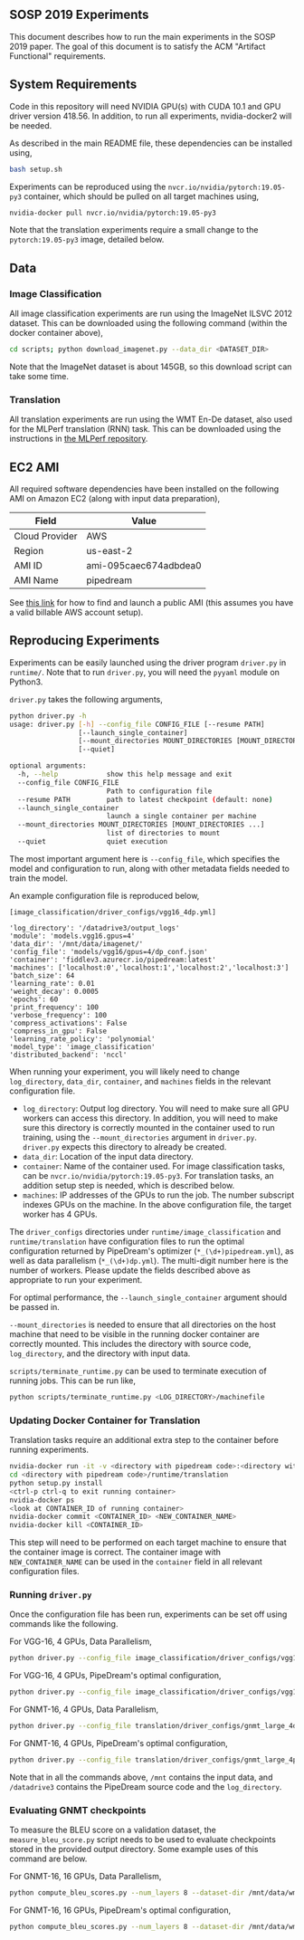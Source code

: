 ## SOSP 2019 Experiments

This document describes how to run the main experiments in the SOSP 2019 paper.
The goal of this document is to satisfy the ACM "Artifact Functional" requirements.

## System Requirements

Code in this repository will need NVIDIA GPU(s) with CUDA 10.1 and GPU driver version 418.56.
In addition, to run all experiments, nvidia-docker2 will be needed.

As described in the main README file, these dependencies can be installed using,

```bash
bash setup.sh
```

Experiments can be reproduced using the `nvcr.io/nvidia/pytorch:19.05-py3`
container, which should be pulled on all target machines using,

```bash
nvidia-docker pull nvcr.io/nvidia/pytorch:19.05-py3
```

Note that the translation experiments require a small change to the `pytorch:19.05-py3`
image, detailed below.

## Data

### Image Classification
All image classification experiments are run using the ImageNet ILSVC 2012 dataset.
This can be downloaded using the following command (within the docker container above),

```bash
cd scripts; python download_imagenet.py --data_dir <DATASET_DIR>
```

Note that the ImageNet dataset is about 145GB, so this download script can take some time.

### Translation
All translation experiments are run using the WMT En-De dataset, also used for the MLPerf
translation (RNN) task. This can be downloaded using the instructions in [the MLPerf
repository](https://github.com/mlperf/training_results_v0.5/tree/master/v0.5.0/nvidia/submission/code/translation/pytorch#2-directions).

## EC2 AMI

All required software dependencies have been installed on the following
AMI on Amazon EC2 (along with input data preparation),

| Field  | Value |
| -------------  | ------------- |
| Cloud Provider | AWS |
| Region         | us-east-2  |
| AMI ID         | ami-095caec674adbdea0  |
| AMI Name       | pipedream |

See [this link](https://docs.aws.amazon.com/AWSEC2/latest/UserGuide/finding-an-ami.html)
for how to find and launch a public AMI (this assumes you have a valid billable AWS account setup).

## Reproducing Experiments

Experiments can be easily launched using the driver program `driver.py` in
`runtime/`. Note that to run `driver.py`, you will need the `pyyaml` module
on Python3.

`driver.py` takes the following arguments,

```bash
python driver.py -h
usage: driver.py [-h] --config_file CONFIG_FILE [--resume PATH]
                 [--launch_single_container]
                 [--mount_directories MOUNT_DIRECTORIES [MOUNT_DIRECTORIES ...]]
                 [--quiet]

optional arguments:
  -h, --help            show this help message and exit
  --config_file CONFIG_FILE
                        Path to configuration file
  --resume PATH         path to latest checkpoint (default: none)
  --launch_single_container
                        launch a single container per machine
  --mount_directories MOUNT_DIRECTORIES [MOUNT_DIRECTORIES ...]
                        list of directories to mount
  --quiet               quiet execution
```

The most important argument here is `--config_file`, which specifies the model
and configuration to run, along with other metadata fields needed to train the
model.

An example configuration file is reproduced below,
```
[image_classification/driver_configs/vgg16_4dp.yml]

'log_directory': '/datadrive3/output_logs'
'module': 'models.vgg16.gpus=4'
'data_dir': '/mnt/data/imagenet/'
'config_file': 'models/vgg16/gpus=4/dp_conf.json'
'container': 'fiddlev3.azurecr.io/pipedream:latest'
'machines': ['localhost:0','localhost:1','localhost:2','localhost:3']
'batch_size': 64
'learning_rate': 0.01
'weight_decay': 0.0005
'epochs': 60
'print_frequency': 100
'verbose_frequency': 100
'compress_activations': False
'compress_in_gpu': False
'learning_rate_policy': 'polynomial'
'model_type': 'image_classification'
'distributed_backend': 'nccl'
```

When running your experiment, you will likely need to change `log_directory`,
`data_dir`, `container`, and `machines` fields in the relevant configuration file.

- `log_directory`: Output log directory. You will need to make
  sure all GPU workers can access this directory. In addition, you will need to
  make sure this directory is correctly mounted in the container used to run
  training, using the `--mount_directories` argument in `driver.py`. `driver.py`
  expects this directory to already be created.
- `data_dir`: Location of the input data directory.
- `container`: Name of the container used. For image classification tasks, can be
  `nvcr.io/nvidia/pytorch:19.05-py3`. For translation tasks, an addition setup
  step is needed, which is described below.
- `machines`: IP addresses of the GPUs to run the job. The number subscript indexes
  GPUs on the machine. In the above configuration file, the target worker has 4
  GPUs.

The `driver_configs` directories under `runtime/image_classification` and
`runtime/translation` have configuration files to run the optimal configuration
returned by PipeDream's optimizer (`*_(\d+)pipedream.yml`), as well as data
parallelism (`*_(\d+)dp.yml`). The multi-digit number here is the number of workers.
Please update the fields described above as appropriate to run your experiment.

For optimal performance, the `--launch_single_container` argument should
be passed in.

`--mount_directories` is needed to ensure that all directories on the host machine
that need to be visible in the running docker container are correctly mounted.
This includes the directory with source code, `log_directory`, and the directory
with input data.

`scripts/terminate_runtime.py` can be used to terminate execution of running jobs.
This can be run like,

```bash
python scripts/terminate_runtime.py <LOG_DIRECTORY>/machinefile
```

### Updating Docker Container for Translation

Translation tasks require an additional extra step to the container before running
experiments.

```bash
nvidia-docker run -it -v <directory with pipedream code>:<directory with pipedream code> --ipc=host nvcr.io/nvidia/pytorch:19.05-py3
cd <directory with pipedream code>/runtime/translation
python setup.py install
<ctrl-p ctrl-q to exit running container>
nvidia-docker ps
<look at CONTAINER_ID of running container>
nvidia-docker commit <CONTAINER_ID> <NEW_CONTAINER_NAME>
nvidia-docker kill <CONTAINER_ID>
```

This step will need to be performed on each target machine to ensure that the
container image is correct. The container image with `NEW_CONTAINER_NAME` can
be used in the `container` field in all relevant configuration files.

### Running `driver.py`

Once the configuration file has been run, experiments can be set off using commands
like the following.

For VGG-16, 4 GPUs, Data Parallelism,
```bash
python driver.py --config_file image_classification/driver_configs/vgg16_4dp.yml --launch_single_container --mount_directories /mnt /datadrive3
```

For VGG-16, 4 GPUs, PipeDream's optimal configuration,
```bash
python driver.py --config_file image_classification/driver_configs/vgg16_4pipedream.yml --launch_single_container --mount_directories /mnt /datadrive3
```

For GNMT-16, 4 GPUs, Data Parallelism,
```bash
python driver.py --config_file translation/driver_configs/gnmt_large_4dp.yml --launch_single_container --mount_directories /mnt /datadrive3
```

For GNMT-16, 4 GPUs, PipeDream's optimal configuration,
```bash
python driver.py --config_file translation/driver_configs/gnmt_large_4pipedream.yml --launch_single_container --mount_directories /mnt /datadrive3
```

Note that in all the commands above, `/mnt` contains the input data, and `/datadrive3`
contains the PipeDream source code and the `log_directory`.


### Evaluating GNMT checkpoints

To measure the BLEU score on a validation dataset, the `measure_bleu_score.py` script needs to be used
to evaluate checkpoints stored in the provided output directory. Some example uses of this command
are below.

For GNMT-16, 16 GPUs, Data Parallelism,
```bash
python compute_bleu_scores.py --num_layers 8 --dataset-dir /mnt/data/wmt_ende/ -i /mnt/data/wmt_ende/newstest2014.tok.bpe.32000.en -o /mnt/data/wmt_ende/newstest2014.tok.bpe.32000.en.translated --checkpoint_path /datadrive3/output_logs/2019-08-20T14:27:23 --bleu -r /mnt/data/wmt_ende/newstest2014.de --module models.gnmt_large.gpus=16 --num_stages 1 --cuda
```

For GNMT-16, 16 GPUs, PipeDream's optimal configuration,
```bash
python compute_bleu_scores.py --num_layers 8 --dataset-dir /mnt/data/wmt_ende/ -i /mnt/data/wmt_ende/newstest2014.tok.bpe.32000.en -o /mnt/data/wmt_ende/newstest2014.tok.bpe.32000.en.translated --checkpoint_path /datadrive3/output_logs/2019-08-19T18:22:15 --bleu -r /mnt/data/wmt_ende/newstest2014.de --module models.gnmt_large.gpus=16 --num_stages 14 --cuda
```
